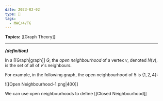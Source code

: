 ```yaml
---
date: 2023-02-02
type: 🧠
tags:
  - MAC/4/TG
---
```


**Topics:** [[Graph Theory]]

---

_**(definition)**_

In a [[Graph|graph]] $G$, the _open neighbourhood_ of a vertex $v$, denoted $N(v)$, is the set of all of $v$'s neighbours.

For example, in the following graph, the open neighbourhood of $5$ is $\{ 1, 2, 4 \}$:

![[Open Neighbourhood-1.png|400]]

We can use open neighbourhoods to define [[Closed Neighbourhood]]
